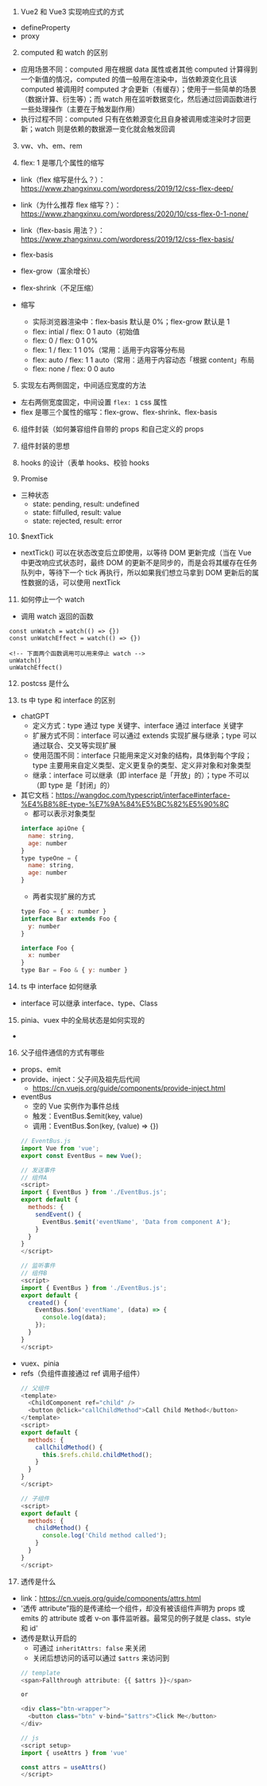 1. Vue2 和 Vue3 实现响应式的方式
- defineProperty
- proxy

2. computed 和 watch 的区别
- 应用场景不同：computed 用在根据 data 属性或者其他 computed 计算得到一个新值的情况，computed 的值一般用在渲染中，当依赖源变化且该 computed 被调用时 computed 才会更新（有缓存）；使用于一些简单的场景（数据计算、衍生等）；而 watch 用在监听数据变化，然后通过回调函数进行一些处理操作（主要在于触发副作用）
- 执行过程不同：computed 只有在依赖源变化且自身被调用或渲染时才回更新；watch 则是依赖的数据源一变化就会触发回调

3. vw、vh、em、rem

4. flex: 1 是哪几个属性的缩写
- link（flex 缩写是什么？）：https://www.zhangxinxu.com/wordpress/2019/12/css-flex-deep/
- link（为什么推荐 flex 缩写？）：https://www.zhangxinxu.com/wordpress/2020/10/css-flex-0-1-none/
- link（flex-basis 用法？）：https://www.zhangxinxu.com/wordpress/2019/12/css-flex-basis/
- flex-basis
- flex-grow（富余增长）
- flex-shrink（不足压缩）

- 缩写
  - 实际浏览器渲染中：flex-basis 默认是 0%；flex-grow 默认是 1
  - flex: intial / flex: 0 1 auto（初始值
  - flex: 0 / flex: 0 1 0%
  - flex: 1 / flex: 1 1 0%（常用：适用于内容等分布局
  - flex: auto / flex: 1 1 auto（常用：适用于内容动态「根据 content」布局
  - flex: none / flex: 0 0 auto

5. 实现左右两侧固定，中间适应宽度的方法
- 左右两侧宽度固定，中间设置 `flex: 1` css 属性
- flex 是哪三个属性的缩写：flex-grow、flex-shrink、flex-basis

6. 组件封装（如何兼容组件自带的 props 和自己定义的 props

7. 组件封装的思想

8. hooks 的设计（表单 hooks、校验 hooks

9. Promise
- 三种状态
  - state: pending, result: undefined
  - state: filfulled, result: value
  - state: rejected, result: error

10. $nextTick
- nextTick() 可以在状态改变后立即使用，以等待 DOM 更新完成（当在 Vue 中更改响应式状态时，最终 DOM 的更新不是同步的，而是会将其缓存在任务队列中，等待下一个 tick 再执行，所以如果我们想立马拿到 DOM 更新后的属性数据的话，可以使用 nextTick

11. 如何停止一个 watch
- 调用 watch 返回的函数
```
const unWatch = watch(() => {})
const unWatchEffect = watch(() => {})

<!-- 下面两个函数调用可以用来停止 watch -->
unWatch()
unWatchEffect()
```

12. postcss 是什么

13. ts 中 type 和 interface 的区别
- chatGPT
  - 定义方式：type 通过 type 关键字、interface 通过 interface 关键字
  - 扩展方式不同：interface 可以通过 extends 实现扩展与继承；type 可以通过联合、交叉等实现扩展
  - 使用范围不同：interface 只能用来定义对象的结构，具体到每个字段；type 主要用来自定义类型、定义更复杂的类型、定义非对象和对象类型
  - 继承：interface 可以继承（即 interface 是「开放」的）；type 不可以（即 type 是「封闭」的）
- 其它文档：https://wangdoc.com/typescript/interface#interface-%E4%B8%8E-type-%E7%9A%84%E5%BC%82%E5%90%8C
  - 都可以表示对象类型
  ```JavaScript
  interface apiOne {
    name: string,
    age: number
  }
  type typeOne = {
    name: string,
    age: number
  }
  ```
  - 两者实现扩展的方式
  ```JavaScript
  type Foo = { x: number }
  interface Bar extends Foo {
    y: number
  }

  interface Foo {
    x: number
  }
  type Bar = Foo & { y: number }
  ```

14. ts 中 interface 如何继承
- interface 可以继承 interface、type、Class

15. pinia、vuex 中的全局状态是如何实现的
- 

16. 父子组件通信的方式有哪些
- props、emit
- provide、inject：父子间及祖先后代间
  - https://cn.vuejs.org/guide/components/provide-inject.html
- eventBus
  - 空的 Vue 实例作为事件总线
  - 触发：EventBus.$emit(key, value)
  - 调用：EventBus.$on(key, (value) => {})
  ```JavaScript
  // EventBus.js
  import Vue from 'vue';
  export const EventBus = new Vue();

  // 发送事件
  // 组件A
  <script>
  import { EventBus } from './EventBus.js';
  export default {
    methods: {
      sendEvent() {
        EventBus.$emit('eventName', 'Data from component A');
      }
    }
  }
  </script>

  // 监听事件
  // 组件B
  <script>
  import { EventBus } from './EventBus.js';
  export default {
    created() {
      EventBus.$on('eventName', (data) => {
        console.log(data);
      });
    }
  }
  </script>
  ```
- vuex、pinia
- refs（负组件直接通过 ref 调用子组件）
  ```JavaScript
  // 父组件
  <template>
    <ChildComponent ref="child" />
    <button @click="callChildMethod">Call Child Method</button>
  </template>
  <script>
  export default {
    methods: {
      callChildMethod() {
        this.$refs.child.childMethod();
      }
    }
  }
  </script>

  // 子组件
  <script>
  export default {
    methods: {
      childMethod() {
        console.log('Child method called');
      }
    }
  }
  </script>
  ```

17. 透传是什么
- link：https://cn.vuejs.org/guide/components/attrs.html
- '透传 attribute”指的是传递给一个组件，却没有被该组件声明为 props 或 emits 的 attribute 或者 v-on 事件监听器。最常见的例子就是 class、style 和 id'
- 透传是默认开启的
  - 可通过 `inheritAttrs: false` 来关闭
  - 关闭后想访问的话可以通过 `$attrs` 来访问到
  ```JavaScript
  // template
  <span>Fallthrough attribute: {{ $attrs }}</span>

  or

  <div class="btn-wrapper">
    <button class="btn" v-bind="$attrs">Click Me</button>
  </div>

  // js
  <script setup>
  import { useAttrs } from 'vue'

  const attrs = useAttrs()
  </script>
  ```